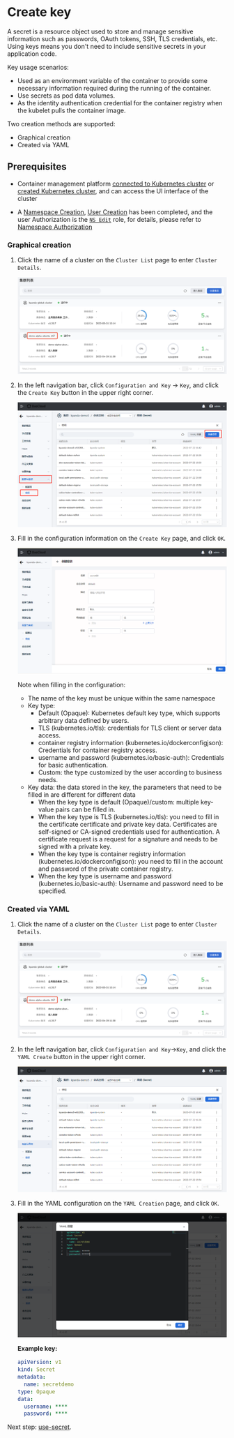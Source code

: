 # Create key

A secret is a resource object used to store and manage sensitive information such as passwords, OAuth tokens, SSH, TLS credentials, etc. Using keys means you don't need to include sensitive secrets in your application code.

Key usage scenarios:

- Used as an environment variable of the container to provide some necessary information required during the running of the container.
- Use secrets as pod data volumes.
- As the identity authentication credential for the container registry when the kubelet pulls the container image.

Two creation methods are supported:

- Graphical creation
- Created via YAML

## Prerequisites

- Container management platform [connected to Kubernetes cluster](../Clusters/JoinACluster.md) or [created Kubernetes cluster](../Clusters/CreateCluster.md), and can access the UI interface of the cluster

- A [Namespace Creation](../Namespaces/createtens.md), [User Creation](../../../ghippo/04UserGuide/01UserandAccess/User.md) has been completed, and the user Authorization is the [`NS Edit`](../Permissions/PermissionBrief.md#ns-edit) role, for details, please refer to [Namespace Authorization](../Permissions/Cluster-NSAuth.md)

### Graphical creation

1. Click the name of a cluster on the `Cluster List` page to enter `Cluster Details`.

    ![Cluster Details](../../images/deploy01.png)

2. In the left navigation bar, click `Configuration and Key` -> `Key`, and click the `Create Key` button in the upper right corner.

    ![Create Secret](../../images/secret01.png)

3. Fill in the configuration information on the `Create Key` page, and click `OK`.

    ![Create Secret](../../images/secret02.png)

    Note when filling in the configuration:

    - The name of the key must be unique within the same namespace
    - Key type:
        - Default (Opaque): Kubernetes default key type, which supports arbitrary data defined by users.
        - TLS (kubernetes.io/tls): credentials for TLS client or server data access.
        - container registry information (kubernetes.io/dockerconfigjson): Credentials for container registry access.
        - username and password (kubernetes.io/basic-auth): Credentials for basic authentication.
        - Custom: the type customized by the user according to business needs.
    - Key data: the data stored in the key, the parameters that need to be filled in are different for different data
        - When the key type is default (Opaque)/custom: multiple key-value pairs can be filled in.
        - When the key type is TLS (kubernetes.io/tls): you need to fill in the certificate certificate and private key data. Certificates are self-signed or CA-signed credentials used for authentication. A certificate request is a request for a signature and needs to be signed with a private key.
        - When the key type is container registry information (kubernetes.io/dockerconfigjson): you need to fill in the account and password of the private container registry.
        - When the key type is username and password (kubernetes.io/basic-auth): Username and password need to be specified.

### Created via YAML

1. Click the name of a cluster on the `Cluster List` page to enter `Cluster Details`.

    ![Cluster Details](../../images/deploy01.png)

2. In the left navigation bar, click `Configuration and Key`->`Key`, and click the `YAML Create` button in the upper right corner.

    ![YAML Create](../../images/secret03.png)

3. Fill in the YAML configuration on the `YAML Creation` page, and click `OK`.

    ![YAML Create](../../images/secret04.png)

    **Example key:**

    ```yaml
    apiVersion: v1
    kind: Secret
    metadata:
      name: secretdemo
    type: Opaque
    data:
      username: ****
      password: ****
    ```

Next step: [use-secret](use-secret.md).